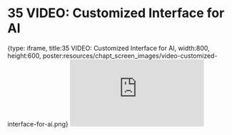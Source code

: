 # 35 VIDEO: Customized Interface for AI
 
{type: iframe, title:35 VIDEO: Customized Interface for AI, width:800, height:600, poster:resources/chapt_screen_images/video-customized-interface-for-ai.png}
![](https://hutchdatascience.org/AI_for_Decision_Makers/no_toc/video-customized-interface-for-ai.html)
 

 

